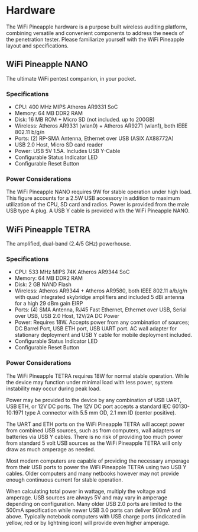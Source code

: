 # Hardware

The WiFi Pineapple hardware is a purpose built wireless auditing platform, combining versatile and convenient components to address the needs of the penetration tester. Please familiarize yourself with the WiFi Pineapple layout and specifications.

## WiFi Pineapple NANO

The ultimate WiFi pentest companion, in your pocket.

### Specifications

* CPU: 400 MHz MIPS Atheros AR9331 SoC
* Memory: 64 MB DDR2 RAM
* Disk: 16 MB ROM + Micro SD (not included. up to 200GB)
* Wireless: Atheros AR9331 (wlan0) + Atheros AR9271 (wlan1), both IEEE 802.11 b/g/n
* Ports: (2) RP-SMA Antenna, Ethernet over USB (ASIX AX88772A)
* USB 2.0 Host, Micro SD card reader
* Power: USB 5V 1.5A. Includes USB Y-Cable
* Configurable Status Indicator LED
* Configurable Reset Button

### Power Considerations

The WiFi Pineapple NANO requires 9W for stable operation under high load. This figure accounts for a 2.5W USB accessory in addition to maximum utilization of the CPU, SD card and radios. Power is provided from the male USB type A plug. A USB Y cable is provided with the WiFi Pineapple NANO.


## WiFi Pineapple TETRA

The amplified, dual-band (2.4/5 GHz) powerhouse.

### Specifications

* CPU: 533 MHz MIPS 74K Atheros AR9344 SoC
* Memory: 64 MB DDR2 RAM
* Disk: 2 GB NAND Flash
* Wireless: Atheros AR9344 + Atheros AR9580, both IEEE 802.11 a/b/g/n with quad integrated skybridge amplifiers and included 5 dBi antenna for a high 29 dBm gain EIRP
* Ports: (4) SMA Antenna, RJ45 Fast Ethernet, Ethernet over USB, Serial over USB, USB 2.0 Host, 12V/2A DC Power
* Power: Requires 18W. Accepts power from any combination of sources; DC Barrel Port, USB ETH port, USB UART port. AC wall adapter for stationary deployment and USB Y cable for mobile deployment included.
* Configurable Status Indicator LED
* Configurable Reset Button


### Power Considerations

The WiFi Pineapple TETRA requires 18W for normal stable operation. While the device may function under minimal load with less power, system instability may occur during peak load.

Power may be provided to the device by any combination of USB UART, USB ETH, or 12V DC ports. The 12V DC port accepts a standard IEC 60130-10:1971 type A connector with 5.5 mm OD, 2.1 mm ID (center positive).

The UART and ETH ports on the WiFi Pineapple TETRA will accept power from combined USB sources, such as from computers, wall adapters or batteries via USB Y cables. There is no risk of providing too much power from standard 5 volt USB sources as the WiFi Pineapple TETRA will only draw as much amperage as needed.

Most modern computers are capable of providing the necessary amperage from their USB ports to power the WiFi Pineapple TETRA using two USB Y cables. Older computers and many netbooks however may not provide enough continuous current for stable operation.

When calculating total power in wattage, multiply the voltage and amperage. USB sources are always 5V and may vary in amperage depending on configuration. Many older USB 2.0 ports are limited to the 500mA specification while newer USB 3.0 ports can deliver 900mA and above. Typically notebook computers with USB charge ports (indicated in yellow, red or by lightning icon) will provide even higher amperage.